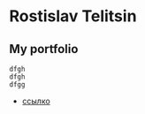 # Rostislav Telitsin
## My portfolio


~~~
dfgh
dfgh
dfgg
~~~



- [ссылко](https://www.youtube.com)
